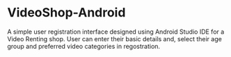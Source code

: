 # VideoShop-Android
A simple user registration interface designed using Android Studio IDE for  a Video Renting shop. User can enter their basic details and, select their age group and preferred video categories in regostration.

